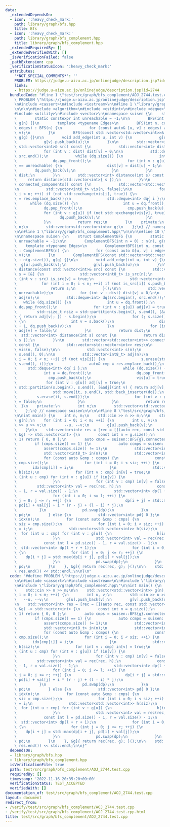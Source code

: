 ```yaml
---
data:
  _extendedDependsOn:
  - icon: ':heavy_check_mark:'
    path: library/graph/bfs.hpp
    title: Bfs
  - icon: ':heavy_check_mark:'
    path: library/graph/bfs_complement.hpp
    title: library/graph/bfs_complement.hpp
  _extendedRequiredBy: []
  _extendedVerifiedWith: []
  _isVerificationFailed: false
  _pathExtension: cpp
  _verificationStatusIcon: ':heavy_check_mark:'
  attributes:
    '*NOT_SPECIAL_COMMENTS*': ''
    PROBLEM: https://judge.u-aizu.ac.jp/onlinejudge/description.jsp?id=2744
    links:
    - https://judge.u-aizu.ac.jp/onlinejudge/description.jsp?id=2744
  bundledCode: "#line 1 \"test/src/graph/bfs_complement/AOJ_2744.test.cpp\"\n#define\
    \ PROBLEM \"https://judge.u-aizu.ac.jp/onlinejudge/description.jsp?id=2744\"\n\
    \n#include <cassert>\n#include <iostream>\n\n#line 1 \"library/graph/bfs.hpp\"\
    \n\n\n\n#include <algorithm>\n#include <cstdint>\n#include <deque>\n#include <numeric>\n\
    #include <utility>\n#include <vector>\n\nnamespace suisen {\n    struct BFS {\n\
    \        static constexpr int unreachable = -1;\n\n        BFS(int n = 0) : n(n),\
    \ g(n) {}\n        template <typename Edges>\n        BFS(int n, const Edges&\
    \ edges) : BFS(n) {\n            for (const auto& [u, v] : edges) add_edge(u,\
    \ v);\n        }\n        BFS(const std::vector<std::vector<int>>& g) : n(g.size()),\
    \ g(g) {}\n\n        void add_edge(int u, int v) {\n            g[u].push_back(v);\n\
    \            g[v].push_back(u);\n        }\n\n        std::vector<int> distance(const\
    \ std::vector<int>& src) const {\n            std::vector<int> dist(n, unreachable);\n\
    \            for (int v : dist) dist[v] = 0;\n\n            std::deque<int> dq(src.begin(),\
    \ src.end());\n            while (dq.size()) {\n                int u = dq.front();\n\
    \                dq.pop_front();\n                for (int v : g[u]) if (dist[v]\
    \ == unreachable) {\n                    dist[v] = dist[u] + 1;\n            \
    \        dq.push_back(v);\n                }\n            }\n            return\
    \ dist;\n        }\n        std::vector<int> distance(int s) const {\n       \
    \     return distance(std::vector<int>{ s });\n        }\n\n        std::vector<std::vector<int>>\
    \ connected_components() const {\n            std::vector<std::vector<int>> res;\n\
    \n            std::vector<int8_t> vis(n, false);\n\n            for (int i = 0;\
    \ i < n; ++i) if (not std::exchange(vis[i], true)) {\n                auto& cmp\
    \ = res.emplace_back();\n                std::deque<int> dq{ i };\n          \
    \      while (dq.size()) {\n                    int u = dq.front();\n        \
    \            dq.pop_front();\n                    cmp.push_back(u);\n        \
    \            for (int v : g[u]) if (not std::exchange(vis[v], true)) {\n     \
    \                   dq.push_back(v);\n                    }\n                }\n\
    \            }\n            return res;\n        }\n    private:\n        int\
    \ n;\n        std::vector<std::vector<int>> g;\n    };\n} // namespace suisen\n\
    \n\n#line 1 \"library/graph/bfs_complement.hpp\"\n\n\n\n#line 10 \"library/graph/bfs_complement.hpp\"\
    \n\nnamespace suisen {\n    struct ComplementBFS {\n        static constexpr int\
    \ unreachable = -1;\n\n        ComplementBFS(int n = 0) : n(n), g(n) {}\n    \
    \    template <typename Edges>\n        ComplementBFS(int n, const Edges &edges)\
    \ : ComplementBFS(n) {\n            for (const auto &[u, v] : edges) add_edge(u,\
    \ v);\n        }\n        ComplementBFS(const std::vector<std::vector<int>>& g)\
    \ : n(g.size()), g(g) {}\n\n        void add_edge(int u, int v) {\n          \
    \  g[u].push_back(v);\n            g[v].push_back(u);\n        }\n\n        std::vector<int>\
    \ distance(const std::vector<int>& src) const {\n            std::vector<int>\
    \ s = [&] {\n                std::vector<int8_t> is_src(n);\n                for\
    \ (int v : src) is_src[v] = true;\n                std::vector<int> s;\n     \
    \           for (int i = 0; i < n; ++i) if (not is_src[i]) s.push_back(i);\n \
    \               return s;\n            }();\n\n            std::vector<int> dist(n,\
    \ unreachable);\n            for (int v : dist) dist[v] = 0;\n\n            std::vector<int8_t>\
    \ adj(n);\n            std::deque<int> dq(src.begin(), src.end());\n         \
    \   while (dq.size()) {\n                int u = dq.front();\n               \
    \ dq.pop_front();\n                for (int v : g[u]) adj[v] = true;\n       \
    \         std::size_t nsiz = std::partition(s.begin(), s.end(), [&adj](int v)\
    \ { return adj[v]; }) - s.begin();\n                for (; s.size() > nsiz; s.pop_back())\
    \ {\n                    int v = s.back();\n                    dist[v] = dist[u]\
    \ + 1, dq.push_back(v);\n                }\n                for (int v : g[u])\
    \ adj[v] = false;\n            }\n            return dist;\n        }\n      \
    \  std::vector<int> distance(int s) const {\n            return distance(std::vector<int>{\
    \ s });\n        }\n\n        std::vector<std::vector<int>> connected_components()\
    \ const {\n            std::vector<std::vector<int>> res;\n\n            std::vector<int8_t>\
    \ vis(n, false);\n\n            std::vector<int> s(n);\n            std::iota(s.begin(),\
    \ s.end(), 0);\n\n            std::vector<int8_t> adj(n);\n            for (int\
    \ i = 0; i < n; ++i) if (not vis[i]) {\n                s.erase(std::find(s.begin(),\
    \ s.end(), i));\n                auto& cmp = res.emplace_back();\n           \
    \     std::deque<int> dq{ i };\n                while (dq.size()) {\n        \
    \            int u = dq.front();\n                    dq.pop_front();\n      \
    \              cmp.push_back(u);\n                    vis[u] = true;\n       \
    \             for (int v : g[u]) adj[v] = true;\n                    auto it =\
    \ std::partition(s.begin(), s.end(), [&adj](int v) { return adj[v]; });\n    \
    \                std::move(it, s.end(), std::back_inserter(dq));\n           \
    \         s.erase(it, s.end());\n                    for (int v : g[u]) adj[v]\
    \ = false;\n                }\n            }\n            return res;\n      \
    \  }\n    private:\n        int n;\n        std::vector<std::vector<int>> g;\n\
    \    };\n} // namespace suisen\n\n\n\n#line 8 \"test/src/graph/bfs_complement/AOJ_2744.test.cpp\"\
    \n\nint main() {\n    int n, m;\n    std::cin >> n >> m;\n\n    std::vector<std::vector<int>>\
    \ g(n);\n    for (int i = 0; i < m; ++i) {\n        int u, v;\n        std::cin\
    \ >> u >> v;\n        --u, --v;\n        g[u].push_back(v);\n        g[v].push_back(u);\n\
    \    }\n\n    std::vector<int> res = [rec = [](auto rec, const std::vector<std::vector<int>>\
    \ &g) -> std::vector<int> {\n        const int n = g.size();\n        if (n ==\
    \ 1) return { 0, 0 };\n        auto cmps = suisen::BFS{g}.connected_components();\n\
    \        if (cmps.size() == 1) {\n            auto ccmps = suisen::ComplementBFS{g}.connected_components();\n\
    \            assert(ccmps.size() != 1);\n            std::vector<int> pd { 0 };\n\
    \            std::vector<int8_t> in(n);\n            std::vector<int> idx(n);\n\
    \            for (const auto &cmp : ccmps) {\n                const int siz =\
    \ cmp.size();\n                for (int i = 0; i < siz; ++i) {\n             \
    \       idx[cmp[i]] = i;\n                }\n                std::vector<std::vector<int>>\
    \ h(siz);\n                for (int v : cmp) in[v] = true;\n                for\
    \ (int u : cmp) for (int v : g[u]) if (in[v]) {\n                    h[idx[u]].push_back(idx[v]);\n\
    \                }\n                for (int v : cmp) in[v] = false;\n       \
    \         std::vector<int> val = rec(rec, h);\n                const int l = pd.size()\
    \ - 1, r = val.size() - 1;\n                std::vector<int> dp(l + r + 1);\n\
    \                for (int i = 0; i <= l; ++i) {\n                    for (int\
    \ j = 0; j <= r; ++j) {\n                        dp[i + j] = std::max(dp[i + j],\
    \ pd[i] + val[j] + i * (r - j) + (l - i) * j);\n                    }\n      \
    \          }\n                pd.swap(dp);\n            }\n            return\
    \ pd;\n        } else {\n            std::vector<int> pd{ 0 };\n            std::vector<int>\
    \ idx(n);\n            for (const auto &cmp : cmps) {\n                const int\
    \ siz = cmp.size();\n                for (int i = 0; i < siz; ++i) idx[cmp[i]]\
    \ = i;\n                std::vector<std::vector<int>> h(siz);\n              \
    \  for (int u : cmp) for (int v : g[u]) {\n                    h[idx[u]].push_back(idx[v]);\n\
    \                }\n                std::vector<int> val = rec(rec, h);\n    \
    \            const int l = pd.size() - 1, r = val.size() - 1;\n              \
    \  std::vector<int> dp(l + r + 1);\n                for (int i = 0; i <= l; ++i)\
    \ {\n                    for (int j = 0; j <= r; ++j) {\n                    \
    \    dp[i + j] = std::max(dp[i + j], pd[i] + val[j]);\n                    }\n\
    \                }\n                pd.swap(dp);\n            }\n            return\
    \ pd;\n        }\n    }, &g]{ return rec(rec, g); }();\n\n    std::cout << *std::max_element(res.begin(),\
    \ res.end()) << std::endl;\n\n}\n"
  code: "#define PROBLEM \"https://judge.u-aizu.ac.jp/onlinejudge/description.jsp?id=2744\"\
    \n\n#include <cassert>\n#include <iostream>\n\n#include \"library/graph/bfs.hpp\"\
    \n#include \"library/graph/bfs_complement.hpp\"\n\nint main() {\n    int n, m;\n\
    \    std::cin >> n >> m;\n\n    std::vector<std::vector<int>> g(n);\n    for (int\
    \ i = 0; i < m; ++i) {\n        int u, v;\n        std::cin >> u >> v;\n     \
    \   --u, --v;\n        g[u].push_back(v);\n        g[v].push_back(u);\n    }\n\
    \n    std::vector<int> res = [rec = [](auto rec, const std::vector<std::vector<int>>\
    \ &g) -> std::vector<int> {\n        const int n = g.size();\n        if (n ==\
    \ 1) return { 0, 0 };\n        auto cmps = suisen::BFS{g}.connected_components();\n\
    \        if (cmps.size() == 1) {\n            auto ccmps = suisen::ComplementBFS{g}.connected_components();\n\
    \            assert(ccmps.size() != 1);\n            std::vector<int> pd { 0 };\n\
    \            std::vector<int8_t> in(n);\n            std::vector<int> idx(n);\n\
    \            for (const auto &cmp : ccmps) {\n                const int siz =\
    \ cmp.size();\n                for (int i = 0; i < siz; ++i) {\n             \
    \       idx[cmp[i]] = i;\n                }\n                std::vector<std::vector<int>>\
    \ h(siz);\n                for (int v : cmp) in[v] = true;\n                for\
    \ (int u : cmp) for (int v : g[u]) if (in[v]) {\n                    h[idx[u]].push_back(idx[v]);\n\
    \                }\n                for (int v : cmp) in[v] = false;\n       \
    \         std::vector<int> val = rec(rec, h);\n                const int l = pd.size()\
    \ - 1, r = val.size() - 1;\n                std::vector<int> dp(l + r + 1);\n\
    \                for (int i = 0; i <= l; ++i) {\n                    for (int\
    \ j = 0; j <= r; ++j) {\n                        dp[i + j] = std::max(dp[i + j],\
    \ pd[i] + val[j] + i * (r - j) + (l - i) * j);\n                    }\n      \
    \          }\n                pd.swap(dp);\n            }\n            return\
    \ pd;\n        } else {\n            std::vector<int> pd{ 0 };\n            std::vector<int>\
    \ idx(n);\n            for (const auto &cmp : cmps) {\n                const int\
    \ siz = cmp.size();\n                for (int i = 0; i < siz; ++i) idx[cmp[i]]\
    \ = i;\n                std::vector<std::vector<int>> h(siz);\n              \
    \  for (int u : cmp) for (int v : g[u]) {\n                    h[idx[u]].push_back(idx[v]);\n\
    \                }\n                std::vector<int> val = rec(rec, h);\n    \
    \            const int l = pd.size() - 1, r = val.size() - 1;\n              \
    \  std::vector<int> dp(l + r + 1);\n                for (int i = 0; i <= l; ++i)\
    \ {\n                    for (int j = 0; j <= r; ++j) {\n                    \
    \    dp[i + j] = std::max(dp[i + j], pd[i] + val[j]);\n                    }\n\
    \                }\n                pd.swap(dp);\n            }\n            return\
    \ pd;\n        }\n    }, &g]{ return rec(rec, g); }();\n\n    std::cout << *std::max_element(res.begin(),\
    \ res.end()) << std::endl;\n\n}"
  dependsOn:
  - library/graph/bfs.hpp
  - library/graph/bfs_complement.hpp
  isVerificationFile: true
  path: test/src/graph/bfs_complement/AOJ_2744.test.cpp
  requiredBy: []
  timestamp: '2022-11-16 20:35:20+09:00'
  verificationStatus: TEST_ACCEPTED
  verifiedWith: []
documentation_of: test/src/graph/bfs_complement/AOJ_2744.test.cpp
layout: document
redirect_from:
- /verify/test/src/graph/bfs_complement/AOJ_2744.test.cpp
- /verify/test/src/graph/bfs_complement/AOJ_2744.test.cpp.html
title: test/src/graph/bfs_complement/AOJ_2744.test.cpp
---
```

